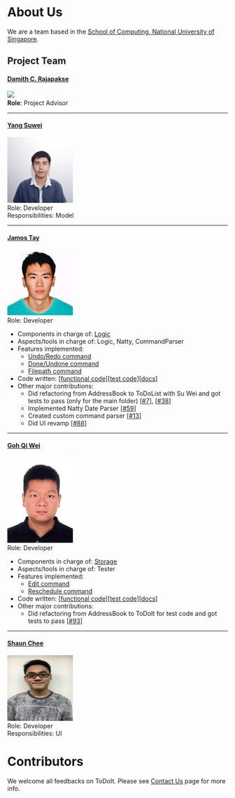 # About Us

We are a team based in the [School of Computing, National University of Singapore](http://www.comp.nus.edu.sg).

## Project Team

#### [Damith C. Rajapakse](http://www.comp.nus.edu.sg/~damithch) <br>
<img src="images/DamithRajapakse.jpg" width="150"><br>
**Role**: Project Advisor

-----

#### [Yang Suwei](https://github.com/swxsw)
<img src="images/YangSuwei.jpg" width="150"><br>
Role: Developer <br>
Responsibilities: Model

-----

#### [Jamos Tay](https://github.com/jamos-tay) 
<img src="images/JamosTay.png" width="150"><br>
Role: Developer <br>
* Components in charge of: [Logic](https://github.com/CS2103AUG2016-W09-C3/main/tree/master/src/main/java/seedu/address/logic)
* Aspects/tools in charge of: Logic, Natty, CommandParser
* Features implemented:
   * [Undo/Redo command](https://github.com/CS2103AUG2016-W09-C3/main/blob/master/docs/UserGuide.md#undo-a-command--undo)
   * [Done/Undone command](https://github.com/CS2103AUG2016-W09-C3/main/blob/master/docs/UserGuide.md#mark-a-task-as-done--done)
   * [Filepath command](https://github.com/CS2103AUG2016-W09-C3/main/blob/master/docs/UserGuide.md#changing-filepath--filepath)
* Code written: [[functional code](https://github.com/CS2103AUG2016-W09-C3/main/blob/master/collated/maind/A0140155U.md)][[test code](https://github.com/CS2103AUG2016-W09-C3/main/blob/master/collated/test/A0140155U.md)][[docs](https://github.com/CS2103AUG2016-W09-C3/main/blob/master/collated/docs/A0140155U.md)]
* Other major contributions:
  * Did refactoring from AddressBook to ToDoList with Su Wei and got tests to pass (only for the main folder) [[#7](https://github.com/CS2103AUG2016-W09-C3/main/pull/7)], [[#38](https://github.com/CS2103AUG2016-W09-C3/main/pull/38)]
  * Implemented Natty Date Parser [[#59](https://github.com/CS2103AUG2016-W09-C3/main/pull/59)]
  * Created custom command parser [[#13](https://github.com/CS2103AUG2016-W09-C3/main/pull/13)]
  * Did UI revamp [[#88](https://github.com/CS2103AUG2016-W09-C3/main/pull/88)]
  
-----

#### [Goh Qi Wei](https://github.com/qiwei24)
<img src="images/GohQiWei.jpg" width="150"><br>
Role: Developer <br>
* Components in charge of: [Storage](https://github.com/CS2103AUG2016-W09-C3/main/tree/master/src/main/java/seedu/address/storage)
* Aspects/tools in charge of: Tester
* Features implemented:
   * [Edit command](https://github.com/CS2103AUG2016-W09-C3/main/blob/master/docs/UserGuide.md#editing-a-task-edit)
   * [Reschedule command](https://github.com/CS2103AUG2016-W09-C3/main/blob/master/docs/UserGuide.md#rescheduling-a-task-reschedule)
* Code written: [[functional code](https://github.com/CS2103AUG2016-W09-C3/main/blob/master/collated/main/A0139046E.md)][[test code](https://github.com/CS2103AUG2016-W09-C3/main/blob/master/collated/test/A0139046E.md)][[docs](https://github.com/CS2103AUG2016-W09-C3/main/blob/master/collated/docs/A0139046E.md)]
* Other major contributions:
  * Did refactoring from AddressBook to ToDoIt for test code and got tests to pass [[#93](https://github.com/CS2103AUG2016-W09-C3/main/pull/93)]

-----

#### [Shaun Chee](https://github.com/ShaunChee) 
<img src="images/ShaunChee.JPG" width="150"><br>
 Role: Developer <br>
 Responsibilities: UI


# Contributors

We welcome all feedbacks on ToDoIt. Please see [Contact Us](ContactUs.md) page for more info.